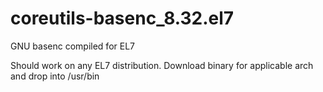# coreutils-basenc_8.32.el7
GNU basenc compiled for EL7

Should work on any EL7 distribution.
Download binary for applicable arch and drop into /usr/bin
